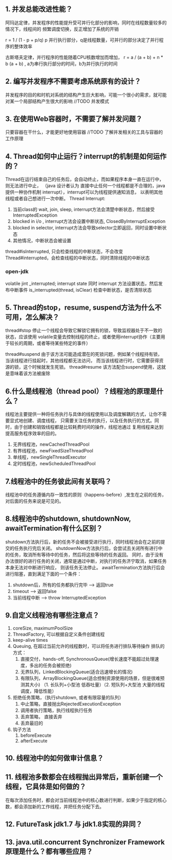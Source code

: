 
## 1. 并发总能改进性能？
阿玛达定律，并发程序的性能提升受可并行化部分的影响，同时在线程数量较多的情况下，线程间的
频繁调度切换，反正增加了系统的开销

r = 1 / (1 - p + p/q) p 并行执行部分，q是线程数量，可并行的部分决定了并行程序的整体效率

古斯塔夫定律，并行程序的性能随着CPU核数增加而增加，
r = a / (a + b) + n * b (a + b) , a为串行执行部分的时间，b为并行执行的时间

## 2. 编写并发程序不需要考虑系统原有的设计？
并发程序的目的和时机对系统的结构产生巨大影响，可能一个很小的需求，就可能对某一个局部结构产生很大的影响
//TODO 并发模式

## 3. 在使用Web容器时，不需要了解并发问题？
只要容器在干什么，才能更好地使用容器
//TODO 了解并发相关的工具与容器的工作原理

## 4. Thread如何中止运行？interrupt的机制是如何运作的？
Thread在运行结束自己的任务后，会自动终止，而如果程序本身一直在运行中，则无法进行中止，
（java 设计者认为 直接中止任何一个线程都是不合理的，java 提供一种协作机制 interrupt），interrupt可以为线程提供通知消息，
以表明其他线程或者自己想进行一次中断。
Thread Interrupt:
1. 当前class的 wait, join, sleep, interrupt方法会清楚中断状态，然后接受InterruptedException
2. blocked in i/o , interrupt方法会设置中断状态, ClosedByInterruptException
3. blocked in selector, interrupt方法会导致selector立即返回，同时设置中断状态
4. 其他情况，中断状态会被设置

thread#isInterrupted, 只会检查线程的中断状态，不会改变
Thread#interrupted，会检查线程的中断状态，同时清除线程的中断状态

### open-jdk
volatile jint _interrupted; interrupt state
同时 interrupt 方法设置状态，然后发布中断事件
is_interrupted(thread, isClear) 检查中断状态，是否清除状态 

## 5. Thread的stop，resume, suspend方法为什么不可用，怎么解决？
thread#stop 停止一个线程会导致它解锁它拥有的锁，导致监视器处于不一致的状态，应该使用
volatile变量去控制线程的终止，或者使用interrupt协作（主要用于较长的周期，或者等待某些特定的事件）

thread#suspend 由于该方法可能造成潜在的死锁问题，例如某个线程持有锁，当该线程进行挂起时，其他线程都无法访问，
而当该线程进行时，它需要获得资源的锁，这个时候就发生死锁。
thread#resume 该方法配合suspend使用，这就是意味着该方法被废除

## 6.什么是线程池（thread pool）？线程池的原理是什么？
线程池主要提供一种将任务执行与具体的线程使用以及调度解耦的方式，让你不需要显式地创建、调度线程，
只需要关注任务的执行，以及任务执行的方式。同时，由于创建和销毁线程都是比较耗费时间的操作，线程池通过
复用线程来达到提高服务程序效率的目的。

1. 无界线程池，newCachedThreadPool
2. 有界线程池，newFixedSizeThreadPool
3. 单线程，newSingleThreadExecutor
4. 定时线程池，newScheduledThreadPool

## 7.线程池中的任务彼此间有关联吗？
线程池中的任务遵循内存一致性的原则（happens-before）,发生在之前的任务，对后面的任务来说是可见的。

## 8.线程池中的shutdown, shutdownNow, awaitTermination有什么区别？
shutdown方法执行后，新的任务不会被接受进行执行，同时线程池会在之前的提交的任务执行完后关闭。
shutdownNow方法执行后，会尝试去关闭所有进行中的任务，取消所有等待中的任务，然后将这些等待的任务返回。
同时，由于没有办法很好的进行任务的关闭，通常是通过中断，对执行的任务济宁取消，如果任务本身无法对中断进行响应，
则该任务无法停止。
awaitTermination方法执行后会进行阻塞，直到满足下面的一个条件：
1. shutdown后，所有的任务都执行完毕 --> 返回true
2. timeout --> 返回false
3. 当前线程中断 --> throw InterruptedException

## 9.自定义线程池有哪些注意点？
1. coreSize, maximumPoolSize
2. ThreadFactory, 可以根据自定义条件创建线程
3. keep-alive times
4. Queuing, 在超过当前允许的线程数时，可以将任务进行排队等待操作
    排队的方式：
    1. 直接交付，hands-off, SynchronousQueue(增长速度不能超过处理速度，多出的任务会被拒绝)
    2. 无界队列，LinkedBlockingQueue(适合迅速增长的情况)
    3. 有限队列，ArrayBlockingQueue(适合控制资源使用的场景，但是很难预测其大小)
    （1. 长队列+小型池 低吞吐量）（2. 短队列+大型池 大量的线程调度，降低性能）
5. 拒绝任务策略，（执行shutdown, 或者有限容量的队列）
    1. 中止策略，直接抛出RejectedExecutionException
    2. 调用者执行策略，执行线程执行任务
    3. 丢弃策略， 直接丢弃
    4. 丢弃最旧的
6. 钩子方法
   1. beforeExecute
   2. afterExecute
   
## 10. 线程池中的如何做审计信息？


## 11. 线程池多数都会在线程抛出异常后，重新创建一个线程，它具体是如何做的？
在每次添加任务时，都会对当前线程池中的核心数进行判断，如果少于指定的核心数，都会添加新的工作线程，并把任务分配下去。

## 12. FutureTask jdk1.7 与 jdk1.8实现的异同？


## 13. java.util.concurrent Synchronizer Framework原理是什么？都有哪些应用？









